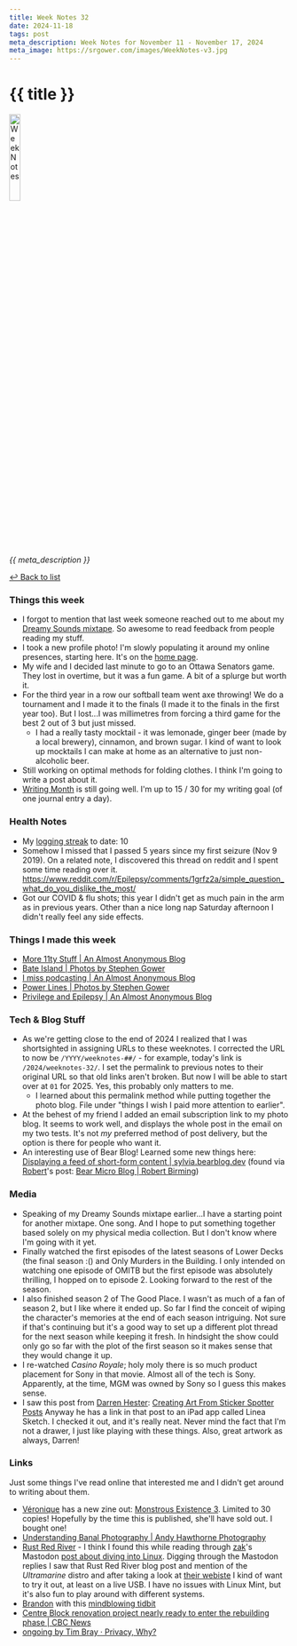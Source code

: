 ```yaml
---
title: Week Notes 32
date: 2024-11-18
tags: post
meta_description: Week Notes for November 11 - November 17, 2024
meta_image: https://srgower.com/images/WeekNotes-v3.jpg
---
```


# {{ title }}

<img src="{{ meta_image }}" width="20%" height="20%" alt="Week Notes" />

*{{ meta_description }}*

[↩ Back to list](/weeknotes/)

### Things this week

- I forgot to mention that last week someone reached out to me about my [Dreamy Sounds mixtape](https://lwgrs.bearblog.dev/dreamy-sounds-mixtape/). So awesome to read feedback from people reading my stuff. 
- I took a new profile photo! I'm slowly populating it around my online presences, starting here. It's on the <a href="/">home page</a>. 
- My wife and I decided last minute to go to an Ottawa Senators game. They lost in overtime, but it was a fun game. A bit of a splurge but worth it. 
- For the third year in a row our softball team went axe throwing! We do a tournament and I made it to the finals (I made it to the finals in the first year too). But I lost...I was millimetres from forcing a third game for the best 2 out of 3 but just missed. 
  - I had a really tasty mocktail - it was lemonade, ginger beer (made by a local brewery), cinnamon, and brown sugar. I kind of want to look up mocktails I can make at home as an alternative to just non-alcoholic beer.
- Still working on optimal methods for folding clothes. I think I'm going to write a post about it. 
- [Writing Month](https://writingmonth.org) is still going well. I'm up to 15 / 30 for my writing goal (of one journal entry a day). 

### Health Notes 

- My [logging streak](https://lwgrs.bearblog.dev/calorie-counting/) to date: 10
- Somehow I missed that I passed 5 years since my first seizure (Nov 9 2019). On a related note, I discovered this thread on reddit and I spent some time reading over it. https://www.reddit.com/r/Epilepsy/comments/1grfz2a/simple_question_what_do_you_dislike_the_most/ 
- Got our COVID & flu shots; this year I didn't get as much pain in the arm as in previous years. Other than a nice long nap Saturday afternoon I didn't really feel any side effects. 

### Things I made this week

- [More 11ty Stuff | An Almost Anonymous Blog](https://lwgrs.bearblog.dev/more-11ty-stuff/) 
- [Bate Island | Photos by Stephen Gower](https://photos.srgower.com/2024/bate-island/) 
- [I miss podcasting | An Almost Anonymous Blog](https://lwgrs.bearblog.dev/podcasting/) 
- [Power Lines | Photos by Stephen Gower](https://photos.srgower.com/2024/power-lines/) 
- [Privilege and Epilepsy | An Almost Anonymous Blog](https://lwgrs.bearblog.dev/privilege-and-epilepsy/)

### Tech & Blog Stuff

- As we're getting close to the end of 2024 I realized that I was shortsighted in assigning URLs to these weeknotes. I corrected the URL to now be `/YYYY/weeknotes-##/` - for example, today's link is `/2024/weeknotes-32/`. I set the permalink to previous notes to their original URL so that old links aren't broken. But now I will be able to start over at `01` for 2025. Yes, this probably only matters to me.
  - I learned about this permalink method while putting together the photo blog. File under "things I wish I paid more attention to earlier". 
- At the behest of my friend I added an email subscription link to my photo blog. It seems to work well, and displays the whole post in the email on my two tests. It's not *my* preferred method of post delivery, but the option is there for people who want it.
- An interesting use of Bear Blog! Learned some new things here: [Displaying a feed of short-form content | sylvia.bearblog.dev](https://sylvia.bearblog.dev/short-form-content/) (found via <a href="https://social.lol/@birming" class="nametag">Robert</a>'s post: [Bear Micro Blog | Robert Birming](https://birming.com/bear-micro-blog/))

### Media

- Speaking of my Dreamy Sounds mixtape earlier...I have a starting point for another mixtape. One song. And I hope to put something together based solely on my physical media collection. But I don't know where I'm going with it yet. 
- Finally watched the first episodes of the latest seasons of Lower Decks (the final season :() and Only Murders in the Building. I only intended on watching one episode of OMITB but the first episode was absolutely thrilling, I hopped on to episode 2. Looking forward to the rest of the season. 
- I also finished season 2 of The Good Place. I wasn't as much of a fan of season 2, but I like where it ended up. So far I find the conceit of wiping the character's memories at the end of each season intriguing. Not sure if that's continuing but it's a good way to set up a different plot thread for the next season while keeping it fresh. In hindsight the show could only go so far with the plot of the first season so it makes sense that they would change it up.  
- I re-watched *Casino Royale*; holy moly there is so much product placement for Sony in that movie. Almost all of the tech is Sony. Apparently, at the time, MGM was owned by Sony so I guess this makes sense. 
- I saw this post from <a href="https://dhester.blog" class="nametag">Darren Hester</a>: [Creating Art From Sticker Spotter Posts](https://dhester.blog/post/creating-art-from-sticker-spotter-posts) Anyway he has a link in that post to an iPad app called Linea Sketch. I checked it out, and it's really neat. Never mind the fact that I'm not a drawer, I just like playing with these things. Also, great artwork as always, Darren!

### Links

Just some things I've read online that interested me and I didn't get around to writing about them.

-  <a href="https://veronique.ink" class="nametag">Véronique</a> has a new zine out: [Monstrous Existence 3](https://buymeacoffee.com/veronique/e/329887). Limited to 30 copies! Hopefully by the time this is published, she'll have sold out. I bought one! 
- [Understanding Banal Photography | Andy Hawthorne Photography](https://andyhawthorne.co.uk/understanding-banal-photography/) 
- [Rust Red River](https://rustredriver.com/blog/20241025-cyberia-moving-to-linux.html) - I think I found this while reading through <a href="https://html-chunder.neocities.org/" class="nametag">zak</a>'s Mastodon [post about diving into Linux](https://html-chunder.neocities.org/quick-post/202411121816/). Digging through the Mastodon replies I saw that Rust Red River blog post and mention of the *Ultramarine* distro and after taking a look at [their webiste](https://ultramarine-linux.org/) I kind of want to try it out, at least on a live USB. I have no issues with Linux Mint, but it's also fun to play around with different systems. 
- <a href="https://500.social/@Brandon/" class="nametag">Brandon</a> with this [mindblowing tidbit](https://500.social/@Brandon/113485776247290551) 
- [Centre Block renovation project nearly ready to enter the rebuilding phase | CBC News](https://www.cbc.ca/news/politics/centre-block-renovation-update-1.7383605) 
- [ongoing by Tim Bray · Privacy, Why?](https://www.tbray.org/ongoing/When/202x/2024/11/14/Why-Privacy)

